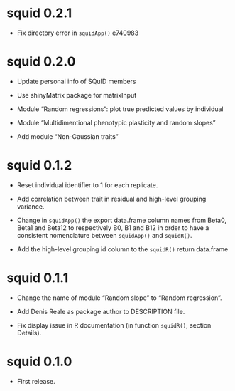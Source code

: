 # squid 0.2.1

-   Fix directory error in `squidApp()`
    [e740983](https://github.com/squid-group/squid/commit/d96273ac032929e4159062e985eeca142a3bcde4)

# squid 0.2.0

-   Update personal info of SQuID members

-   Use shinyMatrix package for matrixInput

-   Module “Random regressions”: plot true predicted values by
    individual

-   Module “Multidimentional phenotypic plasticity and random slopes”

-   Add module “Non-Gaussian traits”

# squid 0.1.2

-   Reset individual identifier to 1 for each replicate.

-   Add correlation between trait in residual and high-level grouping
    variance.

-   Change in `squidApp()` the export data.frame column names from
    Beta0, Beta1 and Beta12 to respectively B0, B1 and B12 in order to
    have a consistent nomenclature between `squidApp()` and `squidR()`.

-   Add the high-level grouping id column to the `squidR()` return
    data.frame

# squid 0.1.1

-   Change the name of module “Random slope” to “Random regression”.

-   Add Denis Reale as package author to DESCRIPTION file.

-   Fix display issue in R documentation (in function `squidR()`,
    section Details).

# squid 0.1.0

-   First release.

